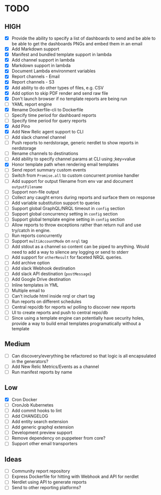 # TODO

## HIGH

- [X] Provide the ability to specify a list of dashboards to send and be able to
  be able to get the dashboards PNGs and embed them in an email
- [X] Add Markdown support
- [X] Manifest and bundled template support in lambda
- [X] Add channel support in lambda
- [X] Markdown support in lambda
- [X] Document Lambda environment variables
- [X] Report channels - Email
- [X] Report channels - S3
- [X] Add ability to do other types of files, e.g. CSV
- [X] Add option to skip PDF render and send raw file
- [X] Don't launch browser if no template reports are being run
- [ ] YAML report engine
- [X] Rename Dockerfile-cli to Dockerfile
- [ ] Specify time period for dashboard reports
- [ ] Specify time period for query reports
- [X] Add Pino
- [X] Add New Relic agent support to CLI
- [ ] Add slack channel channel
- [ ] Push reports to nerdstorage, generic nerdlet to show reports in nerdstorage
- [ ] Rename channels to destinations
- [ ] Add ability to specify channel params at CLI using ;key=value
- [X] Honor template path when rendering email templates
- [ ] Send report summary custom events
- [ ] Switch from `Promise.all` to custom concurrent promise handler
- [ ] Add support for output filename from env var and document `outputFilename`
- [ ] Support non-file output
- [ ] Collect any caught errors during reports and surface them on response
- [ ] Add variable substitution support to queries
- [ ] Support global GraphQL/NRQL timeout in `config` section
- [ ] Support global concurrency setting in `config`  section
- [ ] Support global template engine setting in `config` section
- [ ] Allow reports to throw exceptions rather than return null and
  use try/catch in engine.
- [ ] Run reports concurrently
- [ ] Support `multiAccountMode` on `nrql` tag
- [ ] Add stdout as a channel so content can be piped to anything.
  Would need to add a way to silence any logging or send to stderr
- [ ] Add support for `otherResult` for faceted NRQL queries.
- [ ] Add archive option
- [ ] Add slack Webhook destination
- [ ] Add slack API destination (`postMessage`)
- [ ] Add Google Drive destination
- [ ] Inline templates in YML
- [ ] Multiple email to
- [ ] Can't include html inside nrql or chart tag
- [ ] Run reports on different schedules
- [ ] Central repo/db for reports w/ polling to discover new reports
- [ ] UI to create reports and push to central repo/db
- [ ] Since using a template engine can potentially have security holes, provide
      a way to build email templates programatically without a template

## Medium

- [ ] Can discovery/everything be refactored so that logic is all encapsulated
  in the generators?
- [ ] Add New Relic Metrics/Events as a channel
- [ ] Run manifest reports by name

## Low

- [X] Cron Docker
- [ ] CronJob Kubernetes
- [ ] Add commit hooks to lint
- [ ] Add CHANGELOG
- [ ] Add entity search extension
- [ ] Add generic graphql extension
- [ ] Development preview support
- [ ] Remove dependency on puppeteer from core?
- [ ] Support other email transporters

## Ideas

- [ ] Community report repository
- [ ] Express Dockerfile for hitting with Webhook and API for nerdlet
- [ ] Nerdlet using API to generate reports
- [ ] Send to other reporting platforms?
